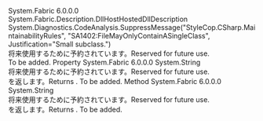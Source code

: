 <Type Name="DllHostHostedUnmanagedDllDescription" FullName="System.Fabric.Description.DllHostHostedUnmanagedDllDescription">
  <TypeSignature Language="C#" Value="public sealed class DllHostHostedUnmanagedDllDescription : System.Fabric.Description.DllHostHostedDllDescription" />
  <TypeSignature Language="ILAsm" Value=".class public auto ansi sealed beforefieldinit DllHostHostedUnmanagedDllDescription extends System.Fabric.Description.DllHostHostedDllDescription" />
  <TypeSignature Language="DocId" Value="T:System.Fabric.Description.DllHostHostedUnmanagedDllDescription" />
  <TypeSignature Language="VB.NET" Value="Public NotInheritable Class DllHostHostedUnmanagedDllDescription&#xA;Inherits DllHostHostedDllDescription" />
  <TypeSignature Language="F#" Value="type DllHostHostedUnmanagedDllDescription = class&#xA;    inherit DllHostHostedDllDescription" />
  <AssemblyInfo>
    <AssemblyName>System.Fabric</AssemblyName>
    <AssemblyVersion>6.0.0.0</AssemblyVersion>
  </AssemblyInfo>
  <Base>
    <BaseTypeName>System.Fabric.Description.DllHostHostedDllDescription</BaseTypeName>
  </Base>
  <Interfaces />
  <Attributes>
    <Attribute>
      <AttributeName>System.Diagnostics.CodeAnalysis.SuppressMessage("StyleCop.CSharp.MaintainabilityRules", "SA1402:FileMayOnlyContainASingleClass", Justification="Small subclass.")</AttributeName>
    </Attribute>
  </Attributes>
  <Docs>
    <summary>
      <para><span data-ttu-id="c7da3-101">将来使用するために予約されています。</span><span class="sxs-lookup"><span data-stu-id="c7da3-101">Reserved for future use.</span></span></para>
    </summary>
    <remarks>To be added.</remarks>
  </Docs>
  <Members>
    <Member MemberName="DllName">
      <MemberSignature Language="C#" Value="public string DllName { get; }" />
      <MemberSignature Language="ILAsm" Value=".property instance string DllName" />
      <MemberSignature Language="DocId" Value="P:System.Fabric.Description.DllHostHostedUnmanagedDllDescription.DllName" />
      <MemberSignature Language="VB.NET" Value="Public ReadOnly Property DllName As String" />
      <MemberSignature Language="F#" Value="member this.DllName : string" Usage="System.Fabric.Description.DllHostHostedUnmanagedDllDescription.DllName" />
      <MemberType>Property</MemberType>
      <AssemblyInfo>
        <AssemblyName>System.Fabric</AssemblyName>
        <AssemblyVersion>6.0.0.0</AssemblyVersion>
      </AssemblyInfo>
      <ReturnValue>
        <ReturnType>System.String</ReturnType>
      </ReturnValue>
      <Docs>
        <summary>
          <para><span data-ttu-id="c7da3-102">将来使用するために予約されています。</span><span class="sxs-lookup"><span data-stu-id="c7da3-102">Reserved for future use.</span></span></para>
        </summary>
        <value>
          <para><span data-ttu-id="c7da3-103"><see cref="T:System.String" /> を返します。</span><span class="sxs-lookup"><span data-stu-id="c7da3-103">Returns <see cref="T:System.String" />.</span></span></para>
        </value>
        <remarks>To be added.</remarks>
      </Docs>
    </Member>
    <Member MemberName="ToString">
      <MemberSignature Language="C#" Value="public override string ToString ();" />
      <MemberSignature Language="ILAsm" Value=".method public hidebysig virtual instance string ToString() cil managed" />
      <MemberSignature Language="DocId" Value="M:System.Fabric.Description.DllHostHostedUnmanagedDllDescription.ToString" />
      <MemberSignature Language="VB.NET" Value="Public Overrides Function ToString () As String" />
      <MemberSignature Language="F#" Value="override this.ToString : unit -&gt; string" Usage="dllHostHostedUnmanagedDllDescription.ToString " />
      <MemberType>Method</MemberType>
      <AssemblyInfo>
        <AssemblyName>System.Fabric</AssemblyName>
        <AssemblyVersion>6.0.0.0</AssemblyVersion>
      </AssemblyInfo>
      <ReturnValue>
        <ReturnType>System.String</ReturnType>
      </ReturnValue>
      <Parameters />
      <Docs>
        <summary>
          <para><span data-ttu-id="c7da3-104">将来使用するために予約されています。</span><span class="sxs-lookup"><span data-stu-id="c7da3-104">Reserved for future use.</span></span></para>
        </summary>
        <returns>
          <para><span data-ttu-id="c7da3-105"><see cref="T:System.String" /> を返します。</span><span class="sxs-lookup"><span data-stu-id="c7da3-105">Returns <see cref="T:System.String" />.</span></span></para>
        </returns>
        <remarks>To be added.</remarks>
      </Docs>
    </Member>
  </Members>
</Type>
